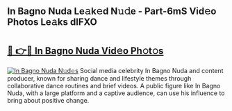 ## In Bagno Nuda Le𝚊k𝚎d N𝚞𝚍e - Part-6mS Vid𝚎o Photos Le𝚊ks dlFXO

# <h2><a href="http://fbdbf7l.evod.top/?m=In+Bagno+Nuda">🔗 👉🔴 In Bagno Nuda Vid𝚎o Ph𝚘t𝚘s</a></h2>

[![In Bagno Nuda N𝚞d𝚎s](https://i.imgur.com/8V9OHl7.gif)](http://fbdbf7l.evod.top/?m=In+Bagno+Nuda)
Social media celebrity In Bagno Nuda and content producer, known for sharing dance and lifestyle themes through collaborative dance routines and brief videos. A public figure like In Bagno Nuda, with a large platform and a captive audience, can use his influence to bring about positive change. 
